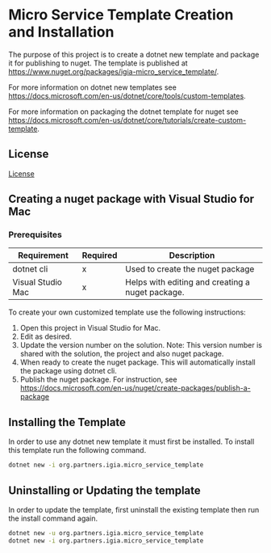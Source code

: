﻿# Micro Service Template Creation and Installation

The purpose of this project is to create a dotnet new template and package it for publishing to nuget. The template is published at <https://www.nuget.org/packages/igia-micro_service_template/>.

For more information on dotnet new templates see <https://docs.microsoft.com/en-us/dotnet/core/tools/custom-templates>.

For more information on packaging the dotnet template for nuget see <https://docs.microsoft.com/en-us/dotnet/core/tutorials/create-custom-template>.

## License

[License](LICENSE.md)

## Creating a nuget package with Visual Studio for Mac

### Prerequisites

| Requirement       | Required | Description                                       |
| ----------------- | -------- | ------------------------------------------------- |
| dotnet cli         | x        | Used to create the nuget package                  |
| Visual Studio Mac | x        | Helps with editing and creating a nuget package. |

To create your own customized template use the following instructions:

1. Open this project in Visual Studio for Mac. 
2. Edit as desired.
3. Update the version number on the solution.  Note: This version number is shared with the solution, the project and also nuget package.
4. When ready to create the nuget package. This will automatically install the package using dotnet cli.
5. Publish the nuget package. For instruction, see <https://docs.microsoft.com/en-us/nuget/create-packages/publish-a-package>

## Installing the Template

In order to use any dotnet new template it must first be installed. To install this template run the following command.

```bash
dotnet new -i org.partners.igia.micro_service_template
```

## Uninstalling or Updating the template

In order to update the template, first uninstall the existing template then run the install command again.

```bash
dotnet new -u org.partners.igia.micro_service_template
dotnet new -i org.partners.igia.micro_service_template
```